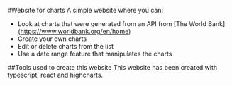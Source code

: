 #Website for charts 
A simple website where you can:
  - Look at charts that were generated from an API from [The World Bank] (https://www.worldbank.org/en/home)
  - Create your own charts
  - Edit or delete charts from the list
  - Use a date range feature that manipulates the charts

##Tools used to create this website
This website has been created with typescript, react and highcharts.
